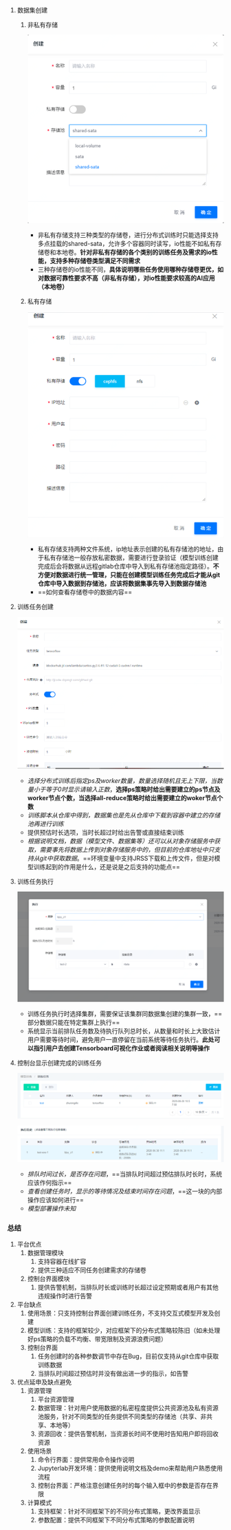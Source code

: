 1. 数据集创建

   1. 非私有存储

      ![image-20200703160010831](assets/image-20200703160010831.png)

      - 非私有存储支持三种类型的存储卷，进行分布式训练时只能选择支持多点挂载的shared-sata，允许多个容器同时读写，io性能不如私有存储卷和本地卷。**针对非私有存储的各个类别的训练任务及需求的io性能，支持多种存储卷类型满足不同需求**
      - 三种存储卷的io性能不同，**具体说明哪些任务使用哪种存储卷更优，如对数据可靠性要求不高（非私有存储），对io性能要求较高的AI应用（本地卷）**

   2. 私有存储

      ![image-20200703162531225](assets/image-20200703162531225.png)

      - 私有存储支持两种文件系统，ip地址表示创建的私有存储池的地址，由于私有存储池一般存放私密数据，需要进行登录验证（模型训练创建完成后会将数据从远程gitlab仓库中导入到私有存储池指定路径）。**不方便对数据进行统一管理，只能在创建模型训练任务完成后才能从git仓库中导入数据到存储池，应该将数据集事先导入到数据存储池**
      - ==如何查看存储卷中的数据内容==

2. 训练任务创建

   ![image-20200703165816375](assets/image-20200703165816375.png)

   - *选择分布式训练后指定ps及worker数量，数量选择随机且无上下限，当数量小于等于0时显示请输入正数*，**选择ps策略时给出需要建立的ps节点及worker节点个数，当选择all-reduce策略时给出需要建立的woker节点个数**
   - *训练脚本从仓库中得到，数据集也是先从仓库中下载到容器中建立的存储池再进行训练*
   - 提供预估时长选项，当时长超过时给出告警或直接结束训练
   - *根据说明文档，数据（模型文件、数据集等）还可以从对象存储服务中获取，需要事先将数据上传到对象存储服务中的，但目前的仓库地址中只支持从git中获取数据*。==环境变量中支持JRSS下载和上传文件，但是对模型训练起到的作用是什么，还是说是之后支持的功能点==

3. 训练任务执行

   ![image-20200704105655855](assets/image-20200704105655855.png)

   - 训练任务执行时选择集群，需要保证该集群同数据集创建的集群一致，==部分数据只能在特定集群上执行==
   - 系统显示当前排队任务数及待执行队列总时长，从数量和时长上大致估计用户需要等待时间，避免用户一直停留在当前系统等待任务执行。**此处可以指引用户去创建Tensorboard可视化作业或者阅读相关说明等操作**

4. 控制台显示创建完成的训练任务

   ![image-20200706084752480](assets/image-20200706084752480.png)

   ![image-20200706085123968](assets/image-20200706085123968.png)

   - *排队时间过长，是否存在问题*，==当排队时间超过预估排队时长时，系统应该作何指示==
   - *查看创建任务时，显示的等待情况及结束时间存在问题*，==这一块的内部操作应该如何进行==
   - *模型部署操作未知*

### 总结

1. 平台优点
   1. 数据管理模块
      1. 支持容器在线扩容
      2. 提供三种适应不同任务创建需求的存储卷
   2. 控制台界面模块
      1. 提供告警机制，当排队时长或训练时长超过设定预期或者用户有其他违规操作时进行告警
2. 平台缺点
   1. 使用场景：只支持控制台界面创建训练任务，不支持交互式模型开发及创建
   2. 模型训练：支持的框架较少，对应框架下的分布式策略较陈旧（如未处理好ps策略的负载不均衡、带宽限制及资源浪费问题）
   3. 控制台界面
      1. 任务创建时的各种参数调节中存在Bug，目前仅支持从git仓库中获取训练数据
      2. 当排队时间超过预估时并没有做出进一步的指示，如告警
3. 优点延申及缺点避免
   1. 资源管理
      1. 平台资源管理
      2. 数据管理：针对用户使用数据的私密程度提供公共资源池及私有资源池服务，针对不同类型的任务提供不同类型的存储池（共享、非共享、本地等）
      3. 资源回收：提供告警机制，当资源长时间不使用时告知用户即将回收资源
   2. 使用场景
      1. 命令行界面：提供常用命令操作说明
      2. Jupyterlab开发环境：提供使用说明文档及demo来帮助用户熟悉使用流程
      3. 控制台界面：严格注意创建任务时的每个输入框中的参数是否存在界限
   3. 计算模式
      1. 支持框架：针对不同框架下的不同分布式策略，更改界面显示
      2. 参数配置：提供不同框架下不同分布式策略的参数配置说明

